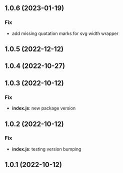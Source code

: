 ## 1.0.6 (2023-01-19)

### Fix

- add missing quotation marks for svg width wrapper

## 1.0.5 (2022-12-12)

## 1.0.4 (2022-10-27)

## 1.0.3 (2022-10-12)

### Fix

- **index.js**: new package version

## 1.0.2 (2022-10-12)

### Fix

- **index.js**: testing version bumping

## 1.0.1 (2022-10-12)
